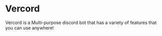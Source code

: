 # Vercord
Vercord is a Multi-purpose discord bot that has a variety of features that you can use anywhere!
